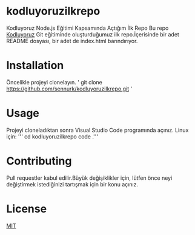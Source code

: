 # kodluyoruzilkrepo
Kodluyoruz Node.js Eğitimi Kapsamında Açtığım İlk Repo
Bu repo [Kodluyoruz](https://www.kodluyoruz.org/) Git eğitiminde oluşturduğumuz ilk repo.İçerisinde bir adet README dosyası, bir adet de index.html barındırıyor.
# Installation
Öncelikle projeyi clonelayın.
' git clone https://github.com/sennurk/kodluyoruzilkrepo.git '
# Usage
Projeyi cloneladıktan sonra Visual Studio Code programında açınız.
Linux için:
''' cd kodluyoruzilkrepo
code .'''
# Contributing
Pull requestler kabul edilir.Büyük değişiklikler için, lütfen önce neyi değiştirmek istediğinizi tartışmak için bir konu açınız.
# License
[MIT](https://choosealicense.com/licenses/mit/)